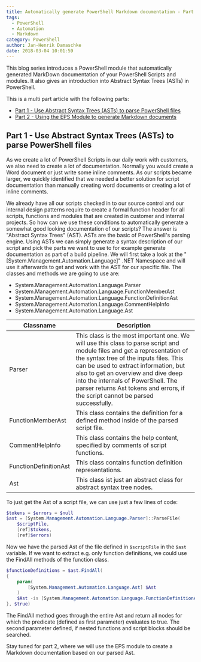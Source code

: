 ```yaml
---
title: Automatically generate PowerShell Markdown documentation - Part 1
tags:
  - PowerShell
  - Automation
  - Markdown
category: PowerShell
author: Jan-Henrik Damaschke
date: 2018-03-04 10:01:59
---
```


This blog series introduces a PowerShell module that automatically generated MarkDown documentation of your PowerShell Scripts and modules. It also gives an introduction into Abstract Syntax Trees (ASTs) in PowerShell.
<!-- more -->

This is a multi part article with the following parts:

* [Part 1 - Use Abstract Syntax Trees (ASTs) to parse PowerShell files](https://itinsights.org/Automatically-generate-PowerShell-Markdown-documentation-part-1/)
* [Part 2 - Using the EPS Module to generate Markdown documents](https://itinsights.org/Automatically-generate-PowerShell-Markdown-documentation-part-1/)

## Part 1 - Use Abstract Syntax Trees (ASTs) to parse PowerShell files

As we create a lot of PowerShell Scripts in our daily work with customers, we also need to create a lot of documentation.
Normally you would create a Word document or just write some inline comments. As our scripts became larger, we quickly identified that we needed a better solution for script documentation than manually creating word documents or creating a lot of inline comments.

We already have all our scripts checked in to our source control and our internal design patterns require to create a formal function header for all scripts, functions and modules that are created in customer and internal projects.
So how can we use these conditions to automatically generate a somewhat good looking documentation of our scripts? The answer is "Abstract Syntax Trees" (AST).
ASTs are the basic of PowerShell's parsing engine. Using ASTs we can simply generate a syntax description of our script and pick the parts we want to use to for example generate documentation as part of a build pipeline.
We will first take a look at the "[System.Management.Automation.Language]" .NET Namespace and will use it afterwards to get and work with the AST for our specific file.
The classes and methods we are going to use are:

* System.Management.Automation.Language.Parser
* System.Management.Automation.Language.FunctionMemberAst
* System.Management.Automation.Language.FunctionDefinitionAst
* System.Management.Automation.Language.CommentHelpInfo
* System.Management.Automation.Language.Ast

Classname | Description
--- | ---
Parser | This class is the most important one. We will use this class to parse script and module files and get a representation of the syntax tree of the inputs files. This can be used to extract information, but also to get an overview and dive deep into the internals of PowerShell. The parser returns Ast tokens and errors, if the script cannot be parsed successfully.
FunctionMemberAst | This class contains the definition for a defined method inside of the parsed script file.
CommentHelpInfo | This class contains the help content, specified by comments of script functions.
FunctionDefinitionAst | This class contains function definition representations.
Ast | This class ist just an abstract class for abstract syntax tree nodes.

To just get the Ast of a script file, we can use just a few lines of code:

```powershell
$tokens = $errors = $null
$ast = [System.Management.Automation.Language.Parser]::ParseFile(
    $scriptFile,
    [ref]$tokens,
    [ref]$errors)
```

Now we have the parsed Ast of the file defined in `$scriptFile` in the `$ast` variable.
If we want to extract e.g. only function definitions, we could use the FindAll methods of the function class.

```powershell
$functionDefinitions = $ast.FindAll(
{
    param(
        [System.Management.Automation.Language.Ast] $Ast
    )
    $Ast -is [System.Management.Automation.Language.FunctionDefinitionAst] -and ($PSVersionTable.PSVersion.Major -lt 5 -or $Ast.Parent -isnot [System.Management.Automation.Language.FunctionMemberAst])
}, $true)
```

The FindAll method goes through the entire Ast and return all nodes for which the predicate (defined as first parameter) evaluates to true. The second parameter defined, if nested functions and script blocks should be searched.

Stay tuned for part 2, where we will use the EPS module to create a Markdown documentation based on our parsed Ast.
